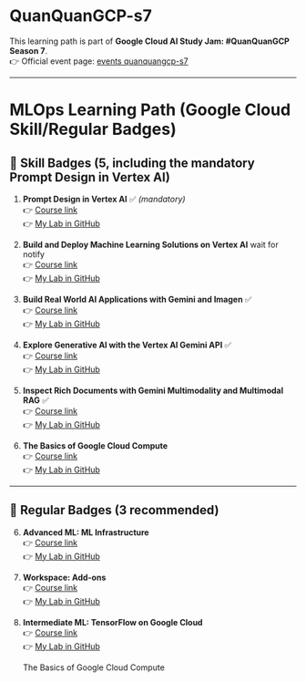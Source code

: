 # QuanQuanGCP-s7

This learning path is part of **Google Cloud AI Study Jam: #QuanQuanGCP Season 7**.  
👉 Official event page: [events quanquangcp-s7](https://rsvp.withgoogle.com/events/quanquangcp-s7)

---

# MLOps Learning Path (Google Cloud Skill/Regular Badges)

## 📌 Skill Badges (5, including the mandatory **Prompt Design in Vertex AI**)

1. **Prompt Design in Vertex AI** ✅ *(mandatory)*  
   👉 [Course link](https://www.cloudskillsboost.google/paths/118/course_templates/976)  
   👉 [My Lab in GitHub](https://github.com/dauvannam1804/quanquangcp-s7/tree/main/Prompt%20Design%20in%20Vertex%20AI)

2. **Build and Deploy Machine Learning Solutions on Vertex AI**  wait for notify   
   👉 [Course link](https://www.cloudskillsboost.google/course_templates/609)  
   👉 [My Lab in GitHub](https://github.com/dauvannam1804/quanquangcp-s7/tree/main/Build%20and%20Deploy%20Machine%20Learning%20Solutions%20on%20Vertex%20AI)

3. **Build Real World AI Applications with Gemini and Imagen** ✅   
   👉 [Course link](https://www.cloudskillsboost.google/course_templates/1076)  
   👉 [My Lab in GitHub](https://github.com/dauvannam1804/quanquangcp-s7/tree/main/Build%20Real%20World%20AI%20Applications%20with%20Gemini%20and%20Imagen)

4. **Explore Generative AI with the Vertex AI Gemini API**  ✅   
   👉 [Course link](https://www.cloudskillsboost.google/course_templates/959)  
   👉 [My Lab in GitHub](https://github.com/dauvannam1804/quanquangcp-s7/tree/main/Explore%20Generative%20AI%20with%20the%20Gemini%20API%20in%20Vertex%20AI)

5. **Inspect Rich Documents with Gemini Multimodality and Multimodal RAG**  ✅   
   👉 [Course link](https://www.cloudskillsboost.google/course_templates/981)  
   👉 [My Lab in GitHub](https://github.com/dauvannam1804/quanquangcp-s7/tree/main/Inspect%20Rich%20Documents%20with%20Gemini%20Multimodality%20and%20Multimodal%20RAG)

6. **The Basics of Google Cloud Compute**  
   👉 [Course link](https://www.cloudskillsboost.google/course_templates/754)  
   👉 [My Lab in GitHub](https://github.com/your-username/your-repo-link/tree/main/multimodal-vector-search)
---

## 📌 Regular Badges (3 recommended)

6. **Advanced ML: ML Infrastructure**  
   👉 [Course link](https://www.cloudskillsboost.google/course_templates/666)  
   👉 [My Lab in GitHub](https://github.com/your-username/your-repo-link/tree/main/advanced-ml-infra)

7. **Workspace: Add-ons**  
   👉 [Course link](https://www.cloudskillsboost.google/course_templates/781)  
   👉 [My Lab in GitHub](https://github.com/your-username/your-repo-link/tree/main/ml-enterprise)

8. **Intermediate ML: TensorFlow on Google Cloud**  
   👉 [Course link](https://www.cloudskillsboost.google/course_templates/738)  
   👉 [My Lab in GitHub](https://github.com/your-username/your-repo-link/tree/main/foundations-data-ml-ai)

   
   The Basics of Google Cloud Compute
   



